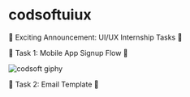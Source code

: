 # codsoftuiux
🌟 Exciting Announcement: UI/UX Internship Tasks 🎉


🌟 Task 1: Mobile App Signup Flow 📱

![codsoft giphy](https://github.com/user-attachments/assets/c9dff91c-930b-45cf-b7be-0607575a866d)



🌟 Task 2: Email Template 📧
